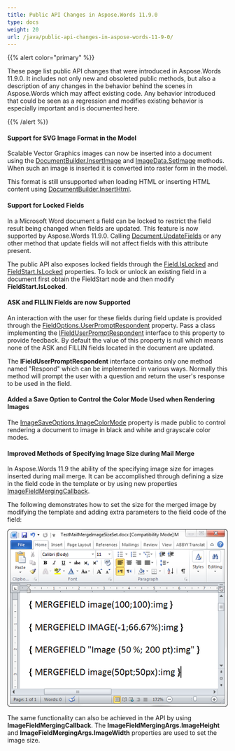 ```yaml
---
title: Public API Changes in Aspose.Words 11.9.0
type: docs
weight: 20
url: /java/public-api-changes-in-aspose-words-11-9-0/
---
```


{{% alert color="primary" %}} 

These page list public API changes that were introduced in Aspose.Words 11.9.0. It includes not only new and obsoleted public methods, but also a description of any changes in the behavior behind the scenes in Aspose.Words which may affect existing code. Any behavior introduced that could be seen as a regression and modifies existing behavior is especially important and is documented here.

{{% /alert %}} 

#### **Support for SVG Image Format in the Model**

Scalable Vector Graphics images can now be inserted into a document using the [DocumentBuilder.InsertImage]() and [ImageData.SetImage]() methods. When such an image is inserted it is converted into raster form in the model.

This format is still unsupported when loading HTML or inserting HTML content using [DocumentBuilder.InsertHtml]().

#### **Support for Locked Fields**

In a Microsoft Word document a field can be locked to restrict the field result being changed when fields are updated. This feature is now supported by Aspose.Words 11.9.0. Calling [Document.UpdateFields]() or any other method that update fields will not affect fields with this attribute present.

The public API also exposes locked fields through the [Field.IsLocked]() and [FieldStart.IsLocked]() properties. To lock or unlock an existing field in a document first obtain the FieldStart node and then modify **FieldStart.IsLocked**.

#### **ASK and FILLIN Fields are now Supported**

An interaction with the user for these fields during field update is provided through the [FieldOptions.UserPromptRespondent]() property. Pass a class implementing the [IFieldUserPromptRespondent]() interface to this property to provide feedback. By default the value of this property is null which means none of the ASK and FILLIN fields located in the document are updated.

The **IFieldUserPromptRespondent** interface contains only one method named "Respond" which can be implemented in various ways. Normally this method will prompt the user with a question and return the user's response to be used in the field.

#### **Added a Save Option to Control the Color Mode Used when Rendering Images**

The [ImageSaveOptions.ImageColorMode]() property is made public to control rendering a document to image in black and white and grayscale color modes.

#### **Improved Methods of Specifying Image Size during Mail Merge**

In Aspose.Words 11.9 the ability of the specifying image size for images inserted during mail merge. It can be accomplished through defining a size in the field code in the template or by using new properties [ImageFieldMergingCallback]().

The following demonstrates how to set the size for the merged image by modifying the template and adding extra parameters to the field code of the field:

![todo:image_alt_text](public-api-changes-in-aspose-words-11-9-0_1.png)

The same functionality can also be achieved in the API by using **ImageFieldMergingCallback**. The **ImageFieldMergingArgs.ImageHeight** and **ImageFieldMergingArgs.ImageWidth** properties are used to set the image size.
